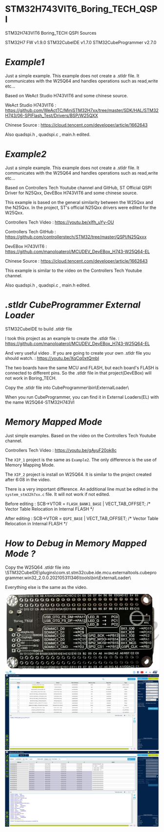 # STM32H743VIT6_Boring_TECH_QSPI
 STM32H743VIT6 Boring_TECH QSPI Sources
 
 STM32H7 FW v1.9.0
 STM32CubeIDE v1.7.0
 STM32CubeProgrammer v2.7.0

 # ***Example1***
 
 Just a simple example. This example does not create a .stldr file. It communicates with the W25Q64 and handles operations such as read,write etc...
 
 Based on WeAct Studio H743VIT6 and some chinese source.
 
 WeAct Studio H743VIT6 : https://github.com/WeActTC/MiniSTM32H7xx/tree/master/SDK/HAL/STM32H743/06-SPIFlash_Test/Drivers/BSP/W25QXX
 
 Chinese Source : https://cloud.tencent.com/developer/article/1662643
 
Also quadspi.h , quadspi.c , main.h edited.
 
 
 # ***Example2***
 
 Just a simple example. This example does not create a .stldr file. It communicates with the W25Q64 and handles operations such as read,write etc...
 
 Based on Controllers Tech Youtube channel and GitHub, ST Official QSPI Driver for N25Qxx, DevEBox H743VIT6 and some chinese source.
 
 This example is based on the general similarity between the W25Qxx and the N25Qxx. In the project, ST's official N25Qxx drivers were edited for the W25Qxx.
 
 Controllers Tech Video : https://youtu.be/xIfh_uYy-OU
 
 Controllers Tech GitHub : https://github.com/controllerstech/STM32/tree/master/QSPI/N25Qxxx
 
 DevEBox H743VIT6 : https://github.com/manoloaterol/MCUDEV_DevEBox_H743-W25Q64-EL
 
 Chinese Source : https://cloud.tencent.com/developer/article/1662643
 
 This example is similar to the video on the Controllers Tech Youtube channel. 
 
 Also quadspi.h , quadspi.c , main.h edited.

 
 
 # ***.stldr CubeProgrammer External Loader***
 
 STM32CubeIDE to build .stldr file 
 
 I took this project as an example to create the .stldr file. : https://github.com/manoloaterol/MCUDEV_DevEBox_H743-W25Q64-EL
 
 And very useful video . If you are going to create your own .stldr file you should watch. : https://youtu.be/XqCq0xtQmbI
 
 The two boards have the same MCU and FLASH, but each board's FLASH is connected to different pins. So the .stldr file in that project(DevEBox) will not work in Boring_TECH.
 
 Copy the .stldr file into CubeProgrammer\bin\ExternalLoader\
 
 When you run CubeProgrammer, you can find it in External Loaders(EL) with the name W25Q64-STM32H743VI


 # ***Memory Mapped Mode***

Just simple examples. Based on the video on the Controllers Tech Youtube channel.

Controllers Tech Video : https://youtu.be/gAyuF20ok8c

The `XIP_1` project is the same as `Example2`. The only difference is the use of Memory Mapping Mode.

The `XIP_2` project is install on W25Q64. It is similar to the project created after 6:08 in the video.

There is a very important difference. An additional line must be edited in the `system_stm32h7xx.c` file. It will not work if not edited.

Before editing :  SCB->VTOR = `FLASH_BANK1_BASE` | VECT_TAB_OFFSET; /* Vector Table Relocation in Internal FLASH */

After editing :   SCB->VTOR = `QSPI_BASE` | VECT_TAB_OFFSET; /* Vector Table Relocation in Internal FLASH */


 # ***How to Debug in Memory Mapped Mode ?***

 Copy the W25Q64 .stldr file into \STM32CubeIDE\plugins\com.st.stm32cube.ide.mcu.externaltools.cubeprogrammer.win32_2.0.0.202105311346\tools\bin\ExternalLoader\
 
 Everything else is the same as the video.
 


![alt text](https://github.com/osos11-Git/STM32H743VIT6_Boring_TECH_QSPI/blob/main/Board%20Pics/board2.JPG?raw=true)
![alt text](https://github.com/osos11-Git/STM32H743VIT6_Boring_TECH_QSPI/blob/main/CubeProgrammer%20ExtLoader/CUBEP.JPG?raw=true)
![alt text](https://github.com/osos11-Git/STM32H743VIT6_Boring_TECH_QSPI/blob/main/CubeProgrammer%20ExtLoader/CUBEP2.JPG?raw=true)


 
